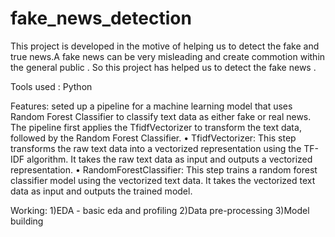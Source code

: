 # fake_news_detection
This project is developed in the motive of helping us to detect the fake and true news.A fake news can be very misleading and create commotion within the general public . So this project has helped us to detect the fake news .

Tools used : Python 

Features:
 seted up a pipeline for a machine learning model that uses Random Forest Classifier to classify text data as either fake or real news.
 The pipeline first applies the TfidfVectorizer to transform the text data, followed by the Random Forest Classifier.
•	TfidfVectorizer: This step transforms the raw text data into a vectorized representation using the TF-IDF algorithm. It takes the raw text data as input and outputs a vectorized representation. 
•	RandomForestClassifier: This step trains a random forest classifier model using the vectorized text data. It takes the vectorized text data as input and outputs the trained model.

Working:
1)EDA - basic eda and profiling
2)Data pre-processing
3)Model building
